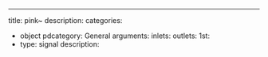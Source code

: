 ---
title: pink~
description:
categories:
 - object
pdcategory: General
arguments:
inlets:
outlets:
  1st:
  - type: signal
    description:

